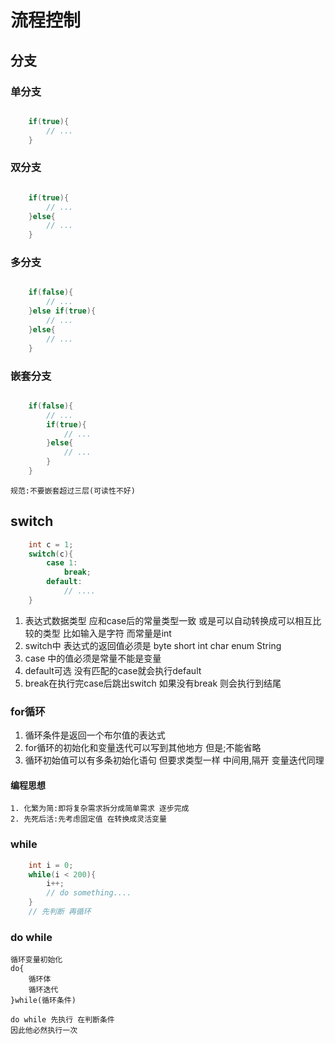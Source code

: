 # 流程控制

## 分支

### 单分支
```java

    if(true){
        // ...
    }
```

### 双分支
```java

    if(true){
        // ...
    }else{
        // ...
    }
```

### 多分支
```java

    if(false){
        // ...
    }else if(true){
        // ...
    }else{
        // ...
    }
```

### 嵌套分支
```java

    if(false){
        // ...
        if(true){
            // ...
        }else{
            // ...
        }
    }
```
    规范:不要嵌套超过三层(可读性不好)

## switch
```java
    int c = 1;
    switch(c){
        case 1:
            break;
        default:
            // ....
    }

```

1. 表达式数据类型 应和case后的常量类型一致 或是可以自动转换成可以相互比较的类型 比如输入是字符 而常量是int
2. switch中 表达式的返回值必须是 byte short int char enum String
3. case 中的值必须是常量不能是变量
4. default可选 没有匹配的case就会执行default
5. break在执行完case后跳出switch 如果没有break 则会执行到结尾

### for循环

1. 循环条件是返回一个布尔值的表达式
2. for循环的初始化和变量迭代可以写到其他地方 但是;不能省略
3. 循环初始值可以有多条初始化语句 但要求类型一样 中间用,隔开    变量迭代同理
   
#### 编程思想
    1. 化繁为简:即将复杂需求拆分成简单需求 逐步完成
    2. 先死后活:先考虑固定值 在转换成灵活变量

### while
```java
    int i = 0;
    while(i < 200){
        i++;
        // do something....
    }
    // 先判断 再循环
```

### do while
    循环变量初始化
    do{
        循环体
        循环迭代
    }while(循环条件)

    do while 先执行 在判断条件
    因此他必然执行一次